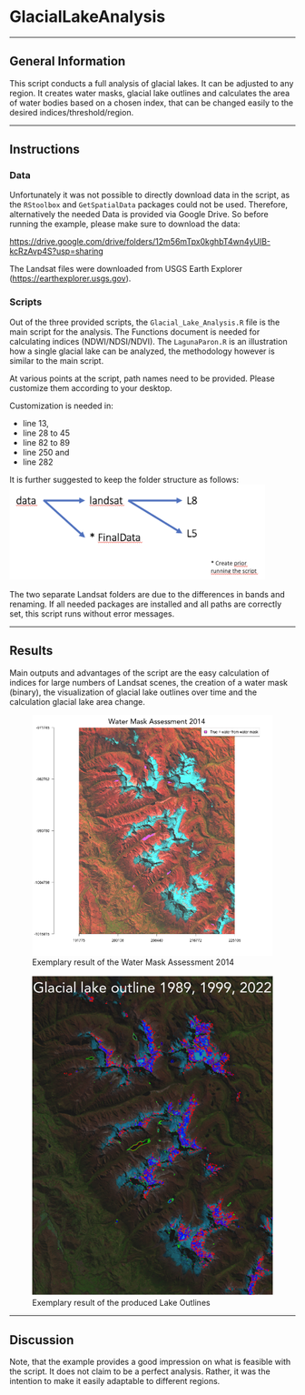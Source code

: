 # GlacialLakeAnalysis
*** 
## General Information
This script conducts a full analysis of glacial lakes. 
It can be adjusted to any region.
It creates water masks, glacial lake outlines and calculates the area of water bodies based on a chosen index, 
that can be changed easily to the desired indices/threshold/region. 

*** 
## Instructions

### Data
Unfortunately it was not possible to directly download data in the script, as the ```RStoolbox``` and ```GetSpatialData``` packages could not be used.
Therefore, alternatively the needed Data is provided via Google Drive.
So before running the example, please make sure to download the data:

https://drive.google.com/drive/folders/12m56mTpx0kghbT4wn4yUlB-kcRzAvp4S?usp=sharing

The Landsat files were downloaded from USGS Earth Explorer (https://earthexplorer.usgs.gov).

### Scripts
Out of the three provided scripts, the ```Glacial_Lake_Analysis.R``` file is the main script for the analysis. The Functions document is needed for calculating indices (NDWI/NDSI/NDVI).
The ```LagunaParon.R``` is an illustration how a single glacial lake can be analyzed, the methodology however is similar to the main script. 

At various points at the script, path names need to be provided.
Please customize them according to your desktop. 

Customization is needed in:
* line 13,
* line 28 to 45
* line 82 to 89 
* line 250 and 
* line 282 

It is further suggested to keep the folder structure as follows:
<img src="https://github.com/lenajaeger9/GlacialLakeAnalysis/blob/main/figures/screenshot.png" alt="suggested folder structure" width="450">

The two separate Landsat folders are due to the differences in bands and renaming.
If all needed packages are installed and all paths are correctly set, this script runs without error messages.

*** 
## Results
Main outputs and advantages of the script are the easy calculation of indices for large numbers of Landsat scenes, the creation of a water mask (binary), the visualization of glacial lake outlines over time and the calculation glacial lake area change.

<figure>
  <img src="https://github.com/lenajaeger9/GlacialLakeAnalysis/blob/main/figures/WaterMaskAssessment2014.png" alt="Water Mask Assessment 2014" width="450">
  <figcaption>Exemplary result of the Water Mask Assessment 2014</figcaption>
</figure>
<figure>
  <img src="https://github.com/lenajaeger9/GlacialLakeAnalysis/blob/main/figures/lake_outlines.png" alt="lake outlines" width="450">
  <figcaption>Exemplary result of the produced Lake Outlines</figcaption>
</figure>

*** 
## Discussion 
Note, that the example provides a good impression on what is feasible with the script. 
It does not claim to be a perfect analysis. Rather, it was the intention to make it easily adaptable to different regions. 
